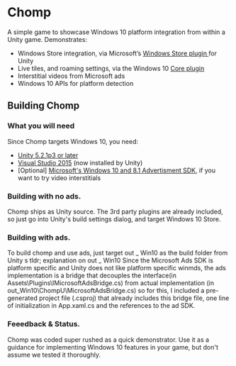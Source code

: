 Chomp
===== 
A simple game to showcase Windows 10 platform integration from within a Unity
game.  Demonstrates:

+ Windows Store integration, via Microsoft’s [Windows Store plugin
](<http://microsoft.github.io/unityplugins/store/>)for Unity
+ Live tiles, and roaming settings, via the Windows 10 [Core
plugin](<http://microsoft.github.io/unityplugins/core/>)
+ Interstitial videos from Microsoft ads
+ Windows 10 APIs for platform detection  

 
## Building Chomp     

### What you will need 
Since Chomp targets Windows 10, you need:     

+ [Unity 5.2.1p3 or later](http://unity3d.com/unity/qa/patch-releases) 
+ [Visual Studio 2015](https://www.visualstudio.com/en-us/downloads) (now installed by Unity)
+ [Optional] [Microsoft's Windows 10 and 8.1 Advertisment SDK](https://msdn.microsoft.com/en-us/library/mt313199(v=msads.30).aspx), if you want to try video interstitials     
   
      
      
  
### Building with no ads.    
Chomp ships as Unity source. The 3rd party plugins are already included, so just go into Unity's build settings dialog, and target Windows 10 Store.   

  
### Building with ads.          
To build chomp and use ads, just target out _ Win10 as the build folder from Unity
s
tldr; explanation on out _ Win10  Since  the Microsoft Ads SDK is platform specific and Unity does not like platform specific winmds, the ads implementation is a bridge that decouples the interface(in Assets\Plugins\IMicrosoftAdsBridge.cs) from actual implementation (in out_Win10\ChompU\MicrosoftAdsBridge.cs) so for this, I included a pre-generated project file (.csproj) that already includes this bridge file, one line of initialization in App.xaml.cs and the references to the ad SDK.    
   

### Feeedback & Status.   
Chomp was coded super rushed as a quick demonstrator. Use it as a guidance for implementing Windows 10 features in your game, but don't assume we tested it thoroughly.  



